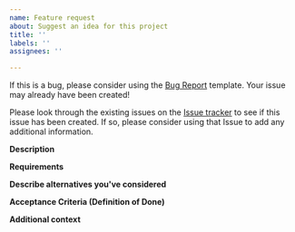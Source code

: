 ```yaml
---
name: Feature request
about: Suggest an idea for this project
title: ''
labels: ''
assignees: ''

---
```


<!--
- - -  I N S T R U C T I O N S  --  P L E A S E  R E A D  - - -
Please remove boiler plate instructions when filling out this template.
Please remove unwanted/unrelated/irrelevant information such as comments provided as a reference in this template.
Use proper formatting to separate code snippets from text description e.g. use ```code block``` or `in-line code`.
Please copy any output files into a Github gist (for e.g.) and link to the gist, rather than relying on paths on platforms that might change or disappear.
-->

If this is a bug, please consider using the [Bug Report](./bug_report.md) template.
Your issue may already have been created!

Please look through the existing issues on the [Issue tracker](https://github.com/ufs-community/workflow-tools/issues) to see if this issue has been created.
If so, please consider using that Issue to add any additional information.

**Description**
<!-- Provide a clear and concise description of what the problem is. Ex. I'm always frustrated when [...] -->
<!-- What problem needs to be fixed? -->
<!-- What new capability needs to be added? -->

**Requirements**
<!-- If this is a new feature:  -->
<!-- What does the new code need to accomplish? -->
<!-- Does it require an update to version of software (e.g. updates to system tools e.g. python3, etc) -->
<!-- If this is a bugfix: What is the expected behavior? -->

**Describe alternatives you've considered**
<!--
A clear and concise description of any alternative solutions or features you've considered.
-->

**Acceptance Criteria (Definition of Done)**
<!--
What does it mean for this to be finished?
-->

**Additional context**
<!--
Add any other context or screenshots about the feature request here.
-->

